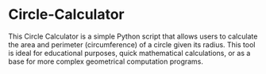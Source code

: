 # Circle-Calculator
This Circle Calculator is a simple Python script that allows users to calculate the area and perimeter (circumference) of a circle given its radius. This tool is ideal for educational purposes, quick mathematical calculations, or as a base for more complex geometrical computation programs.
